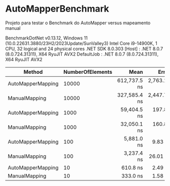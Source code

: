 # AutoMapperBenchmark
Projeto para testar o Benchmark do AutoMapper versus mapeamento manual


BenchmarkDotNet v0.13.12, Windows 11 (10.0.22631.3880/23H2/2023Update/SunValley3)
Intel Core i9-14900K, 1 CPU, 32 logical and 24 physical cores
.NET SDK 8.0.303
  [Host]     : .NET 8.0.7 (8.0.724.31311), X64 RyuJIT AVX2
  DefaultJob : .NET 8.0.7 (8.0.724.31311), X64 RyuJIT AVX2 

| Method            | NumberOfElements | Mean         | Error       | StdDev      | Gen0    | Gen1    | Allocated |
|------------------ |----------------- |-------------:|------------:|------------:|--------:|--------:|----------:|
| AutoMapperMapping | 10000            | 612,737.5 ns | 2,763.15 ns | 2,584.65 ns | 29.2969 | 10.7422 |  560136 B |
| ManualMapping     | 10000            | 327,585.4 ns | 2,447.75 ns | 2,289.63 ns | 29.2969 | 11.2305 |  560072 B |
| AutoMapperMapping | 1000             |  59,404.5 ns |   197.85 ns |   185.07 ns |  2.9297 |  0.4883 |   56136 B |
| ManualMapping     | 1000             |  32,050.1 ns |   160.88 ns |   142.61 ns |  2.9297 |  0.5493 |   56072 B |
| AutoMapperMapping | 100              |   5,881.0 ns |     9.83 ns |     8.21 ns |  0.2975 |       - |    5736 B |
| ManualMapping     | 100              |   3,237.4 ns |    26.01 ns |    21.72 ns |  0.3014 |  0.0038 |    5672 B |
| AutoMapperMapping | 10               |     610.8 ns |     2.49 ns |     2.21 ns |  0.0362 |       - |     696 B |
| ManualMapping     | 10               |     333.0 ns |     1.58 ns |     1.48 ns |  0.0334 |       - |     632 B |